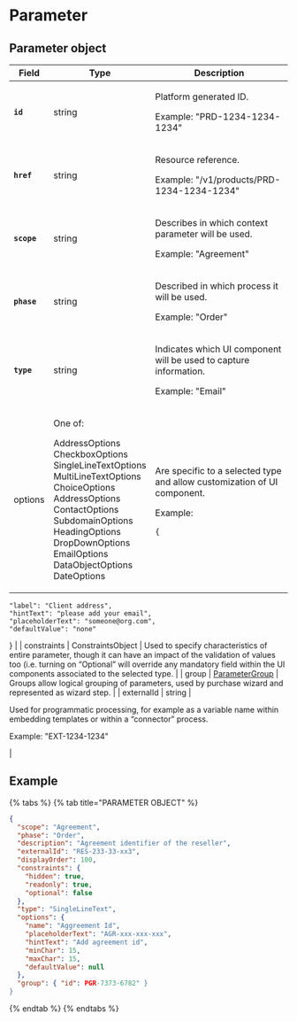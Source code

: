 # Parameter

## Parameter object

| Field       | Type                                                                                                                                                                                                                                                                                  | Description                                                                                                                                                                                                                                                                                                                               |
| ----------- | ------------------------------------------------------------------------------------------------------------------------------------------------------------------------------------------------------------------------------------------------------------------------------------- | ----------------------------------------------------------------------------------------------------------------------------------------------------------------------------------------------------------------------------------------------------------------------------------------------------------------------------------------- |
| **`id`**    | string                                                                                                                                                                                                                                                                                | <p>Platform generated ID. </p><p></p><p>Example: "PRD-1234-1234-1234"</p>                                                                                                                                                                                                                                                                 |
| **`href`**  | string                                                                                                                                                                                                                                                                                | <p>Resource reference. </p><p></p><p>Example: "/v1/products/PRD-1234-1234-1234"</p>                                                                                                                                                                                                                                                       |
| **`scope`** | string                                                                                                                                                                                                                                                                                | <p>Describes in which context parameter will be used. </p><p></p><p>Example: "Agreement"</p>                                                                                                                                                                                                                                              |
| **`phase`** | string                                                                                                                                                                                                                                                                                | <p>Described in which process it will be used. </p><p></p><p>Example: "Order"</p>                                                                                                                                                                                                                                                         |
| **`type`**  | string                                                                                                                                                                                                                                                                                | <p>Indicates which UI component will be used to capture information. </p><p></p><p>Example: "Email"</p>                                                                                                                                                                                                                                   |
| options     | <p>One of: </p><p></p><p>AddressOptions<br>CheckboxOptions<br>SingleLineTextOptions<br>MultiLineTextOptions<br>ChoiceOptions<br>AddressOptions<br>ContactOptions<br>SubdomainOptions<br>HeadingOptions<br>DropDownOptions<br>EmailOptions<br>DataObjectOptions<br>DateOptions<br></p> | <p>Are specific to a selected type and allow customization of UI component. </p><p></p><p>Example:</p><pre class="language-json" data-line-numbers><code class="lang-json">{
    "label": "Client address",
    "hintText": "please add your email",
    "placeholderText": "someone@org.com",
    "defaultValue": "none"
}
</code></pre> |
| constraints | ConstraintsObject                                                                                                                                                                                                                                                                     | Used to specify characteristics of entire parameter, though it can have an impact of the validation of values too (i.e. turning on “Optional” will override any mandatory field within the UI components associated to the selected type.                                                                                                 |
| group       | [ParameterGroup](../parameter-group/)                                                                                                                                                                                                                                                 | Groups allow logical grouping of parameters, used by purchase wizard and represented as wizard step.                                                                                                                                                                                                                                      |
| externalId  | string                                                                                                                                                                                                                                                                                | <p>Used for programmatic processing, for example as a variable name within embedding templates or within a “connector” process. </p><p></p><p>Example: "EXT-1234-1234"</p>                                                                                                                                                                |

## Example

{% tabs %}
{% tab title="PARAMETER OBJECT" %}
```json
{
  "scope": "Agreement",
  "phase": "Order",
  "description": "Agreement identifier of the reseller",
  "externalId": "RES-233-33-xx3",
  "displayOrder": 100,
  "constraints": {
    "hidden": true,
    "readonly": true,
    "optional": false
  },
  "type": "SingleLineText",
  "options": {
    "name": "Aggreement Id",
    "placeholderText": "AGR-xxx-xxx-xxx",
    "hintText": "Add agreement id",
    "minChar": 15,
    "maxChar": 15,
    "defaultValue": null
  },
  "group": { "id": PGR-7373-6782" }
}
```
{% endtab %}
{% endtabs %}
